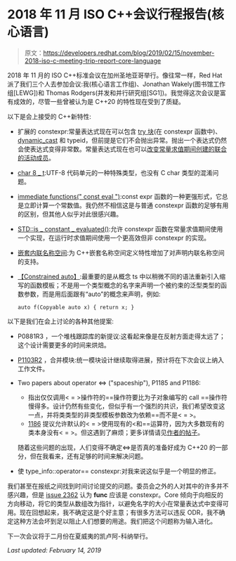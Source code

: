 # 2018 年 11 月 ISO C++会议行程报告(核心语言)

> 原文：<https://developers.redhat.com/blog/2019/02/15/november-2018-iso-c-meeting-trip-report-core-language>

2018 年 11 月的 ISO C++标准会议在加州圣地亚哥举行。像往常一样，Red Hat 派了我们三个人去参加会议:我(核心语言工作组)、Jonathan Wakely(图书馆工作组[LEWG])和 Thomas Rodgers(并发和并行研究组[SG1])。我觉得这次会议是富有成效的，尽管一些曾被认为是 C++20 的特性现在受到了质疑。

以下是会上接受的 C++新特性:

*   扩展的 constexpr:常量表达式现在可以包含 [try 块](http://wg21.link/p1002r1)(在 constexpr 函数中)、 [dynamic_cast](http://wg21.link/p1327r1) 和 typeid，但前提是它们不会抛出异常。抛出一个表达式仍然会使表达式变得非常数。常量表达式现在也可以[改变常量求值期间创建的联合的活动成员](http://wg21.link/p1330r0)。
*   [char 8 _ t](http://wg21.link/p0482r6):UTF-8 代码单元的一种特殊类型，也没有 C char 类型的混淆问题。
*   [immediate functions(" const eval ")](http://wg21.link/p1073r3):const expr 函数的一种更强形式，它总是立即计算一个常数值。我仍然不相信这是与普通 constexpr 函数的足够有用的区别，但其他人似乎对此很感兴趣。
*   [STD::is _ constant _ evaluated()](http://wg21.link/p0595r2):允许 constexpr 函数在常量求值期间使用一个实现，在运行时求值期间使用一个更高效但非 constexpr 的实现。
*   [嵌套内联名称空间](http://wg21.link/p1094r2):为 C++嵌套名称空间定义特性增加了对声明内联名称空间的支持。
*   [【Constrained auto】](http://wg21.link/p1141r2):最重要的是从概念 ts 中以稍微不同的语法重新引入缩写的函数模板；不是用一个类型概念的名字来声明一个被约束的泛型类型的函数参数，而是用后面跟有“auto”的概念来声明，例如:

    ```
    auto f(Copyable auto x) { return x; }
    ```

以下是我们在会上讨论的各种其他提案:

*   P0881R3 ，一个堆栈跟踪库的新提议:这看起来像是在反射方面走得太远了；这个设计需要更多的时间来烘焙。
*   [P1103R2](http://wg21.link/p1103r2) ，合并模块:统一模块设计继续取得进展，预计将在下次会议上纳入工作文件。
*   Two papers about operator <=> ("spaceship"), P1185 and P1186:
    *   指出仅仅调用< = >操作符的==操作符要比为子对象编写的 call ==操作符慢得多。设计仍然有些变化，但似乎有一个强烈的共识，我们希望改变这一点，并将类类型的非类型模板参数改为依赖==而不是< = >。
    *   [1186](http://wg21.link/p1186) 提议允许默认的< = >使用现有的<和==运算符，因为大多数现有的类本身没有< = >。但这遇到了麻烦；更多详情请见[作者的帖子](https://brevzin.github.io/c++/2018/11/12/improve-spaceship/)。

    随着这些问题的出现，人们变得不确定<=>是否真的准备好成为 C++20 的一部分，但在我看来，还有足够的时间来解决问题。

*   使 type_info::operator== constexpr:对我来说这似乎是一个明显的修正。

我们甚至在报纸之间找到时间讨论提交的问题。委员会之外的人对其中的许多并不感兴趣，但是 [issue 2362](http://wg21.link/cwg2362) 认为 __func__ 应该是 constexpr。Core 倾向于向相反的方向移动，将它的类型从数组改为指针，以避免名字的大小在常量表达式中变得可用。现在回想起来，我不确定这是个好主意；有很多方法可以违反 ODR，我不确定这种方法会坏到足以阻止人们想要的用途。我们把这个问题称为输入进化。

下一次会议将于二月份在夏威夷的凯卢阿-科纳举行。

*Last updated: February 14, 2019*